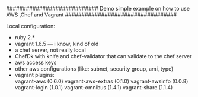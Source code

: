 ############################ Demo simple example on how to use AWS ,Chef and Vagrant ##################################


Local configuration:
  - ruby 2.*
  - vagrant 1.6.5  — i know, kind of old
  - a chef server, not really local
  - ChefDk  with knife and chef-validator that can validate to the chef server
  - aws  access keys
  - other aws configurations (like: subnet, security group, ami, type)
  - vagrant plugins:  
         vagrant-aws (0.6.0)
         vagrant-aws-extras (0.1.0)
         vagrant-awsinfo (0.0.8)
         vagrant-login (1.0.1)
         vagrant-omnibus (1.4.1)
         vagrant-share (1.1.4)
